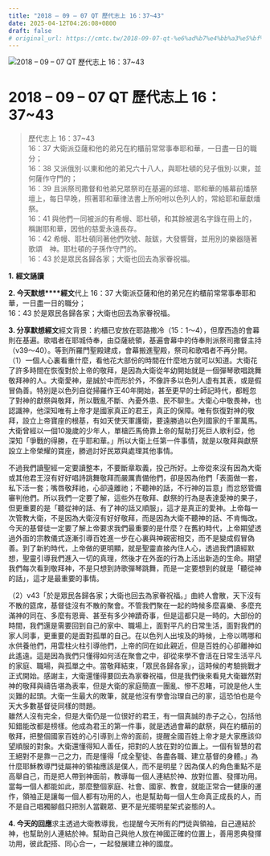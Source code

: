 ```yaml
---
title: "2018 – 09 – 07 QT 歷代志上 16：37~43"
date: 2025-04-12T04:26:08+0800
draft: false
# original_url: https://cmtc.tw/2018-09-07-qt-%e6%ad%b7%e4%bb%a3%e5%bf%97%e4%b8%8a-16%ef%bc%9a3743
---
```


![2018 – 09 – 07 QT 歷代志上 16：37\~43](/images/qt.jpg   "2018 – 09 – 07 QT 歷代志上 16：37\~43")

# 2018 – 09 – 07 QT 歷代志上 16：37\~43

> 歷代志上 16：37\~43  
> 16：37 大衛派亞薩和他的弟兄在約櫃前常常事奉耶和華，一日盡一日的職分；  
> 16：38 又派俄別‧以東和他的弟兄六十八人，與耶杜頓的兒子俄別‧以東，並何薩作守門的；  
> 16：39 且派祭司撒督和他弟兄眾祭司在基遍的邱壇、耶和華的帳幕前燔祭壇上，每日早晚，照著耶和華律法書上所吩咐以色列人的，常給耶和華獻燔祭。  
> 16：41 與他們一同被派的有希幔、耶杜頓，和其餘被選名字錄在冊上的，稱謝耶和華，因他的慈愛永遠長存。  
> 16：42 希幔、耶杜頓同著他們吹號、敲鈸，大發響聲，並用別的樂器隨著歌頌　神。耶杜頓的子孫作守門的。  
> 16：43 於是眾民各歸各家；大衛也回去為家眷祝福。

**1.** **經文誦讀**

**2. 今天默想****經文**代上 16：37 大衛派亞薩和他的弟兄在約櫃前常常事奉耶和華，一日盡一日的職分；  
16：43 於是眾民各歸各家；大衛也回去為家眷祝福。

**3. 分享默想經文**經文背景：約櫃已安放在耶路撒冷（15：1～4），但摩西造的會幕則在基遍。歌唱者在耶城侍奉，由亞薩統領，基遍會幕中的侍奉則派祭司撒督主持（v39～40）。等到所羅門聖殿建成，會幕搬進聖殿，祭司和歌唱者不再分開。  
（1）一個人心裏看重什麼，看他花大部份的時間在什麼地方就可以知道。大衛花了許多時間在恢復對於上帝的敬拜，是因為大衛從年幼開始就是一個彈琴歌唱跳舞敬拜神的人。大衛愛神，是誠於中而形於外，不像許多以色列人虛有其表，或是假冒偽善。特別是以色列自從掃羅作王40年開始，甚至更早的士師記時代，都輕忽了對神的獻祭與敬拜，所以戰亂不斷、內憂外患、民不聊生。大衛心中敬畏神，也認識神，他深知唯有上帝才是國家真正的君王，真正的保障。唯有恢復對神的敬拜，設立上帝寶座的根基，有如天使天軍護衛，要遠勝過以色列國家的千軍萬馬。大衛曾經以一個10幾歲的少年人，單槍匹馬倚靠上帝的幫助打死巨人歌利亞，他深知「爭戰的得勝，在乎耶和華。」所以大衛上任第一件事情，就是以敬拜與獻祭設立上帝榮耀的寶座，勝過討好民眾與處理其他事情。

不過我們讀聖經一定要讀整本，不要斷章取義，投己所好。上帝從來沒有因為大衛或其他君王沒有好好唱詩跳舞敬拜而嚴厲責備他們，卻是因為他們「表面做一套，私下活一套；嘴唇敬拜祂，心卻遠離祂；不聽神的話，不行神的旨意」而忿怒管備審判他們。所以我們一定要了解，這些外在敬拜、獻祭的行為是表達愛神的果子，但更重要的是「聽從神的話、有了神的話又順服」，這才是真正的愛神。上帝每一次管教大衛，不是因為大衛沒有好好敬拜，而是因為大衛不聽神的話、不肯悔改。今天的基督徒一定要了解上帝要求我們最重要的是什麼？在舊約時代，上帝期望透過外面的宗教儀式逐漸引導百姓進一步在心裏與神親密相交，而不是變成假冒偽善。到了新約時代，上帝做的更明顯，就是聖靈直接內住人心，透過我們讀經默想，聖靈引導我們進入一切的真理，然後才在外面的行為上活出新造的生命。期望我們每次看到敬拜神，不是只想到詩歌彈琴跳舞，而是一定要想到的就是「聽從神的話」，這才是最重要的事情。

（2）v43「於是眾民各歸各家；大衛也回去為家眷祝福。」曲終人會散，天下沒有不散的筵席，基督徒沒有不散的聚會。不管我們聚在一起的時候多麼喜樂、多麼充滿神的同在、多麼有恩膏、甚至有多少神蹟奇事，但是這都只是一時的。大部份的時間，我們還是需要回到自己的家中、職場上，面對平凡的日常生活，面對我們的家人同事，更重要的是面對孤單的自己。在以色列人出埃及的時候，上帝以嗎哪和水供養他們，用雲柱火柱引導他們，上帝的同在如此親近，但是百姓的心卻離神如此遙遠。這是因為我們只懂得如何活在聚會之中，卻從來學不會活在日常生活平凡的家庭、職場，與孤單之中。當敬拜結束，「眾民各歸各家」，這時候的考驗挑戰才正式開始。感謝主，大衛還懂得要回去為家眷祝福，但是我們後來看見大衛雖然對神的敬拜與禱告堪為表率，但是大衛的家庭簡直一團亂、慘不忍睹，可說是他人生災難的起頭。大衛一生最大的敗筆，就是他沒有學會治理自己的家，這恐怕也是今天大多數基督徒同樣的問題。  
雖然人沒有完全，但是大衛仍是一位很好的君王，有一個真誠的赤子之心，包括他知錯能改都是榜樣。他成為君王的第一件事，就是透過會幕的獻祭，與在約櫃前的敬拜，把整個國家百姓的心引導到上帝的面前，提醒全國百姓上帝才是大家應該仰望順服的對象。大衛還懂得知人善任，把對的人放在對的位置上。一個有智慧的君王絕對不是靠一己之力，而是懂得「成全聖徒、各盡各職、建立基督的身體。」為什麼耶穌教導門徒屬神的領袖應該是僕人，而不是明星？因為僕人的角色重點不是高舉自己，而是把人帶到神面前，教導每一個人連結於神、放對位置、發揮功用。當每一個人都能如此，那麼整個家庭、社會、國家、教會，就能正常合一健康的運作，領袖正是讓每一個人都有功用的人，也是幫助每一個人生命真正成長的人，而不是自己唱獨腳戲只把別人當觀眾、更不是光擺明星架式姿態的人。

**4. 今天的回應**求主透過大衛教導我，也提醒今天所有的門徒與領袖，自己連結於神，也幫助別人連結於神。幫助自己與他人放在神國正確的位置上，善用恩典發揮功用，彼此配搭、同心合一，一起發展建立神的國度。